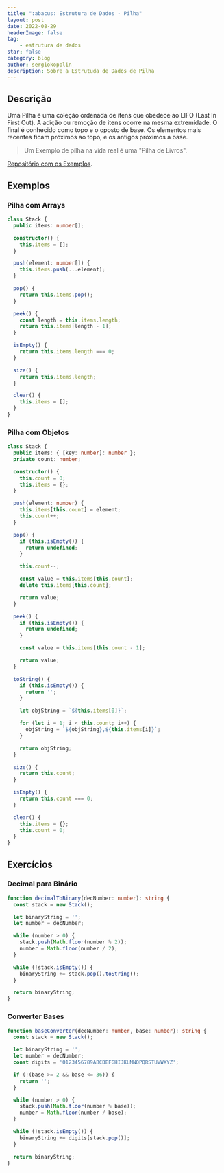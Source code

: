 ```yaml
---
title: ":abacus: Estrutura de Dados - Pilha"
layout: post
date: 2022-08-29
headerImage: false
tag:
    - estrutura de dados
star: false
category: blog
author: sergiokopplin
description: Sobre a Estrutuda de Dados de Pilha
---
```


## Descrição

Uma Pilha é uma coleção ordenada de itens que obedece ao LIFO (Last In First Out). A adição ou remoção de itens ocorre na mesma extremidade. O final é conhecido como topo e o oposto de base. Os elementos mais recentes ficam próximos ao topo, e os antigos próximos a base.

> Um Exemplo de pilha na vida real é uma "Pilha de Livros".

[Repositório com os Exemplos](https://github.com/sergiokopplin/livro-estrutura-de-dados-e-algoritmos-js).

## Exemplos

### Pilha com Arrays

```ts
class Stack {
  public items: number[];

  constructor() {
    this.items = [];
  }

  push(element: number[]) {
    this.items.push(...element);
  }

  pop() {
    return this.items.pop();
  }

  peek() {
    const length = this.items.length;
    return this.items[length - 1];
  }

  isEmpty() {
    return this.items.length === 0;
  }

  size() {
    return this.items.length;
  }

  clear() {
    this.items = [];
  }
}
```

### Pilha com Objetos

```ts
class Stack {
  public items: { [key: number]: number };
  private count: number;

  constructor() {
    this.count = 0;
    this.items = {};
  }

  push(element: number) {
    this.items[this.count] = element;
    this.count++;
  }

  pop() {
    if (this.isEmpty()) {
      return undefined;
    }

    this.count--;

    const value = this.items[this.count];
    delete this.items[this.count];

    return value;
  }

  peek() {
    if (this.isEmpty()) {
      return undefined;
    }

    const value = this.items[this.count - 1];

    return value;
  }

  toString() {
    if (this.isEmpty()) {
      return '';
    }

    let objString = `${this.items[0]}`;

    for (let i = 1; i < this.count; i++) {
      objString = `${objString},${this.items[i]}`;
    }

    return objString;
  }

  size() {
    return this.count;
  }

  isEmpty() {
    return this.count === 0;
  }

  clear() {
    this.items = {};
    this.count = 0;
  }
}
```

## Exercícios

### Decimal para Binário

```ts
function decimalToBinary(decNumber: number): string {
  const stack = new Stack();

  let binaryString = '';
  let number = decNumber;

  while (number > 0) {
    stack.push(Math.floor(number % 2));
    number = Math.floor(number / 2);
  }

  while (!stack.isEmpty()) {
    binaryString += stack.pop().toString();
  }

  return binaryString;
}
```

### Converter Bases

```ts
function baseConverter(decNumber: number, base: number): string {
  const stack = new Stack();

  let binaryString = '';
  let number = decNumber;
  const digits = '0123456789ABCDEFGHIJKLMNOPQRSTUVWXYZ';

  if (!(base >= 2 && base <= 36)) {
    return '';
  }

  while (number > 0) {
    stack.push(Math.floor(number % base));
    number = Math.floor(number / base);
  }

  while (!stack.isEmpty()) {
    binaryString += digits[stack.pop()];
  }

  return binaryString;
}
```
